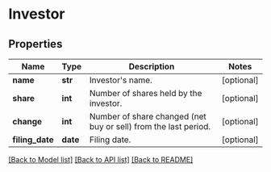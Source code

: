 # Investor

## Properties
Name | Type | Description | Notes
------------ | ------------- | ------------- | -------------
**name** | **str** | Investor&#39;s name. | [optional] 
**share** | **int** | Number of shares held by the investor. | [optional] 
**change** | **int** | Number of share changed (net buy or sell) from the last period. | [optional] 
**filing_date** | **date** | Filing date. | [optional] 

[[Back to Model list]](../README.md#documentation-for-models) [[Back to API list]](../README.md#documentation-for-api-endpoints) [[Back to README]](../README.md)


